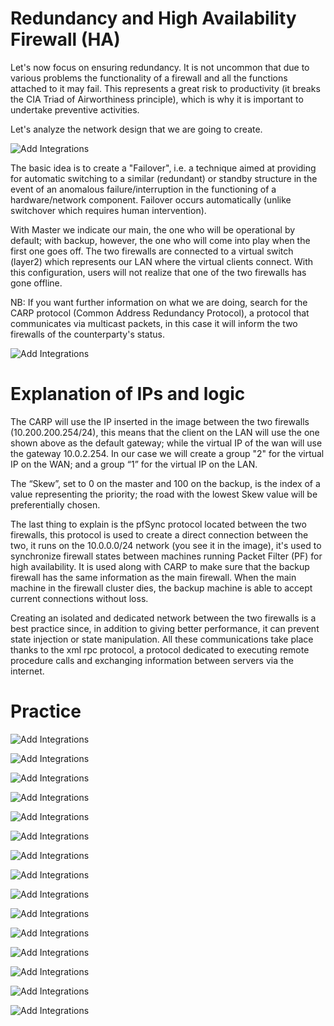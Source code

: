 # Redundancy and High Availability Firewall (HA)

Let's now focus on ensuring redundancy.
It is not uncommon that due to various problems the functionality of a firewall and all the functions attached to it may fail. This represents a great risk to productivity (it breaks the CIA Triad of Airworthiness principle), which is why it is important to undertake preventive activities.

Let's analyze the network design that we are going to create.

![Add Integrations](./Assets/ch3im1.bmp)

The basic idea is to create a "Failover", i.e. a technique aimed at providing for automatic switching to a similar (redundant) or standby structure in the event of an anomalous failure/interruption in the functioning of a hardware/network component.
Failover occurs automatically (unlike switchover which requires human intervention).

With Master we indicate our main, the one who will be operational by default; with backup, however, the one who will come into play when the first one goes off.
The two firewalls are connected to a virtual switch (layer2) which represents our LAN where the virtual clients connect.
With this configuration, users will not realize that one of the two firewalls has gone offline.

NB: If you want further information on what we are doing, search for the CARP protocol (Common Address Redundancy Protocol), a protocol that communicates via multicast packets, in this case it will inform the two firewalls of the counterparty's status.

![Add Integrations](./Assets/ch3im2.png)

# Explanation of IPs and logic

The CARP will use the IP inserted in the image between the two firewalls (10.200.200.254/24), this means that the client on the LAN will use the one shown above as the default gateway; while the virtual IP of the wan will use the gateway 10.0.2.254.
In our case we will create a group "2" for the virtual IP on the WAN; and a group “1” for the virtual IP on the LAN.

The “Skew”, set to 0 on the master and 100 on the backup, is the index of a value representing the priority; the road with the lowest Skew value will be preferentially chosen.

The last thing to explain is the pfSync protocol located between the two firewalls, this protocol is used to create a direct connection between the two, it runs on the 10.0.0.0/24 network (you see it in the image), it's used to synchronize firewall states between machines running Packet Filter (PF) for high availability. 
It is used along with CARP to make sure that the backup firewall has the same information as the main firewall. 
When the main machine in the firewall cluster dies, the backup machine is able to accept current connections without loss.

Creating an isolated and dedicated network between the two firewalls is a best practice since, in addition to giving better performance, it can prevent state injection or state manipulation.
All these communications take place thanks to the xml rpc protocol, a protocol dedicated to executing remote procedure calls and exchanging information between servers via the internet.

# Practice

![Add Integrations](./Assets/ch3im3.png)


![Add Integrations](./Assets/ch3im4.png)

![Add Integrations](./Assets/ch3im5.png)

![Add Integrations](./Assets/ch3im6.png)

![Add Integrations](./Assets/ch3im7.png)

![Add Integrations](./Assets/ch3im8.png)

![Add Integrations](./Assets/ch3im9.png)

![Add Integrations](./Assets/ch3im10.png)

![Add Integrations](./Assets/ch3im11.png)

![Add Integrations](./Assets/ch3im12.png)

![Add Integrations](./Assets/ch3im13.jpg)

![Add Integrations](./Assets/ch3im14.png)

![Add Integrations](./Assets/ch3im15.png)

![Add Integrations](./Assets/ch3im16.png)

![Add Integrations](./Assets/ch3im17.png)
